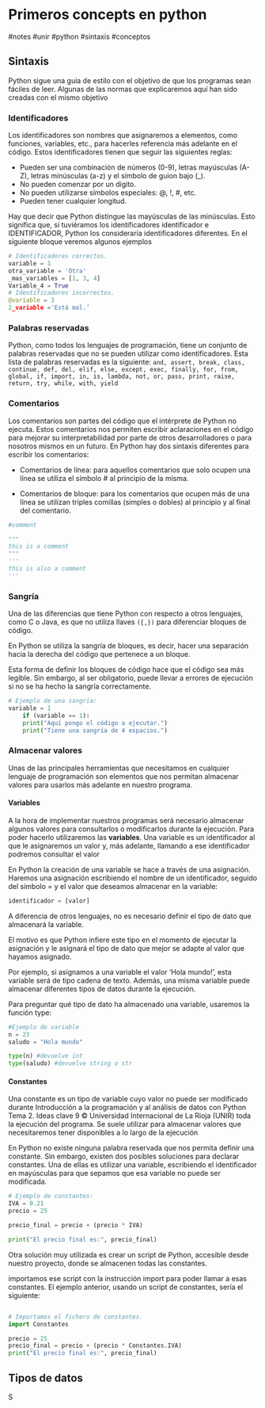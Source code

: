 # Primeros concepts en python
#notes #unir #python #sintaxis #conceptos


## Sintaxis

Python sigue una guía de estilo con el objetivo de que los programas sean fáciles de leer. Algunas de las normas que explicaremos aquí han sido creadas con el mismo objetivo

### Identificadores
Los identificadores son nombres que asignaremos a elementos, como funciones, variables, etc., para hacerles referencia más adelante en el código. Estos identificadores tienen que seguir las siguientes reglas:

- Pueden ser una combinación de números (0-9), letras mayúsculas (A-Z), letras minúsculas (a-z) y el símbolo de guion bajo (_). 
-  No pueden comenzar por un dígito. 
-  No pueden utilizarse símbolos especiales: @, !, #, etc. 
-  Pueden tener cualquier longitud. 

Hay que decir que Python distingue las mayúsculas de las minúsculas. Esto significa que, si tuviéramos los identificadores identificador e IDENTIFICADOR, Python los consideraría identificadores diferentes. En el siguiente bloque veremos algunos ejemplos

```python
# Identificadores correctos. 
variable = 1 
otra_variable = 'Otra' 
_mas_variables = [1, 3, 4] 
Variable_4 = True 
# Identificadores incorrectos. 
@variable = 3 
2_variable ='Está mal.’
```

### Palabras reservadas
Python, como todos los lenguajes de programación, tiene un conjunto de palabras reservadas que no se pueden utilizar como identificadores. Esta lista de palabras reservadas es la siguiente: 
`and, assert, break, class, continue, def, del, elif, else, except, exec, finally, for, from, global, if, import, in, is, lambda, not, or, pass, print, raise, return, try, while, with, yield`

### Comentarios

Los comentarios son partes del código que el intérprete de Python no ejecuta. Estos comentarios nos permiten escribir aclaraciones en el código para mejorar su interpretabilidad por parte de otros desarrolladores o para nosotros mismos en un futuro. En Python hay dos sintaxis diferentes para escribir los comentarios:

- Comentarios de línea: para aquellos comentarios que solo ocupen una línea se utiliza el símbolo # al principio de la misma. 

- Comentarios de bloque: para los comentarios que ocupen más de una línea se utilizan triples comillas (simples o dobles) al principio y al final del comentario.
```python
#comment

"""
this is a comment
"""
'''
this is also a comment
'''
```


### Sangría

Una de las diferencias que tiene Python con respecto a otros lenguajes, como C o Java, es que no utiliza llaves `({,})` para diferenciar bloques de código.

En Python se utiliza la sangría de bloques, es decir, hacer una separación hacia la derecha del código que pertenece a un bloque.

Esta forma de definir los bloques de código hace que el código sea más legible. Sin embargo, al ser obligatorio, puede llevar a errores de ejecución si no se ha hecho la sangría correctamente.

```python
# Ejemplo de una sangría: 
variable = 1 
	if (variable == 1): 
	print("Aquí pongo el código a ejecutar.") 
	print("Tiene una sangría de 4 espacios.")
```

### Almacenar valores

Unas de las principales herramientas que necesitamos en cualquier lenguaje de programación son elementos que nos permitan almacenar valores para usarlos más adelante en nuestro programa.

#### Variables

A la hora de implementar nuestros programas será necesario almacenar algunos valores para consultarlos o modificarlos durante la ejecución. Para poder hacerlo utilizaremos las **variables**. Una variable es un identificador al que le asignaremos un valor y, más adelante, llamando a ese identificador podremos consultar el valor

En Python la creación de una variable se hace a través de una asignación. Haremos una asignación escribiendo el nombre de un identificador, seguido del símbolo = y el valor que deseamos almacenar en la variable:

```python
identificador = [valor]
```

A diferencia de otros lenguajes, no es necesario definir el tipo de dato que almacenará la variable.

El motivo es que Python infiere este tipo en el momento de ejecutar la asignación y le asignará el tipo de dato que mejor se adapte al valor que hayamos asignado.

Por ejemplo, si asignamos a una variable el valor ‘Hola mundo!’, esta variable será de tipo cadena de texto. Además, una misma variable puede almacenar diferentes tipos de datos durante la ejecución.

Para preguntar qué tipo de dato ha almacenado una variable, usaremos la función type:

```python
#Ejemplo de variable
n = 23
saludo = "Hola mundo"

type(n) #devuelve int
type(saludo) #devuelve string o str

```

#### Constantes

Una constante es un tipo de variable cuyo valor no puede ser modificado durante Introducción a la programación y al análisis de datos con Python Tema 2. Ideas clave 9 © Universidad Internacional de La Rioja (UNIR) toda la ejecución del programa. Se suele utilizar para almacenar valores que necesitaremos tener disponibles a lo largo de la ejecución

En Python no existe ninguna palabra reservada que nos permita definir una constante. Sin embargo, existen dos posibles soluciones para declarar constantes. Una de ellas es utilizar una variable, escribiendo el identificador en mayúsculas para que sepamos que esa variable no puede ser modificada.

```python
# Ejemplo de constantes:
IVA = 0.21
precio = 25

precio_final = precio + (precio * IVA)

print("El precio final es:", precio_final)
```

Otra solución muy utilizada es crear un script de Python, accesible desde nuestro proyecto, donde se almacenen todas las constantes.

importamos ese script con la instrucción import para poder llamar a esas constantes. El ejemplo anterior, usando un script de constantes, sería el siguiente:

```python

# Importamos el fichero de constantes.
import Constantes

precio = 25
precio_final = precio + (precio * Constantes.IVA)
print("El precio final es:", precio_final)
```

## Tipos de datos

S